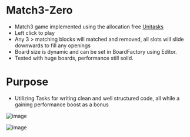 # Match3-Zero
- Match3 game implemented using the allocation free [Unitasks](https://github.com/Cysharp/UniTask)
- Left click to play
- Any 3 > matching blocks will matched and removed, all slots will slide downwards to fill any openings
- Board size is dynamic and can be set in BoardFactory using Editor.
- Tested with huge boards, performance still solid.  

# Purpose
- Utilizing Tasks for writing clean and well structured code, all while a gaining performance boost as a bonus

![image](https://user-images.githubusercontent.com/23138388/204269516-e7ddf039-f7d6-463e-abd5-5078ac61f26f.png)

![image](https://user-images.githubusercontent.com/23138388/204270386-75b43dae-fb30-4317-82e7-dac44e77184b.png)


